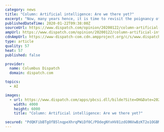 ```yaml
---
category: news
title: "Column: Artificial intelligence: Are we there yet?"
excerpt: "Now, many years hence, it is time to revisit the poignancy of it all, fiction or real, science or philosophy. With the speed of technology racing faster than ever, is the line between human and artificial intelligence (AI) becoming more indiscernible? If every step of human learning and thinking can be explained in tactics, can a machine ..."
publishedDateTime: 2020-01-22T09:38:00Z
sourceUrl: https://www.dispatch.com/opinion/20200122/column-artificial-intelligence-are-we-there-yet
ampUrl: https://www.dispatch.com/opinion/20200122/column-artificial-intelligence-are-we-there-yet?template=ampart
cdnAmpUrl: https://www-dispatch-com.cdn.ampproject.org/c/s/www.dispatch.com/opinion/20200122/column-artificial-intelligence-are-we-there-yet?template=ampart
type: article
quality: 57
heat: 57
published: false

provider:
  name: Columbus Dispatch
  domain: dispatch.com

topics:
  - AI

images:
  - url: https://www.dispatch.com/apps/pbcsi.dll/bilde?Site=OH&Date=20200122&Category=OPINION&ArtNo=200129644&Ref=AR
    width: 4000
    height: 6000
    title: "Column: Artificial intelligence: Are we there yet?"

secured: "PdQKFibBTgOfB5lnqpeXhrqPWiDf0C/POdegNYxHV81zdG9NVwBzKT2o1OGBMF2/4dI1/XHCqpJDoVC8WcCSaLwNHVFv1iiOpZZxqVD4fr47RgfIQnR8/TuGTbXmD8+w+X5pFwP/qvR1r1YxYuDgarM4bBxBOGGTgquMB3nRlTyLNMY/8S8DFqim/VRnRYaSIAftabG1GJdZson8GpGpBl8RNeAuzeFYMB+2YjdDrsXFPJAkWzS8eahKVX9m+HMYC/36Z2vHjxclSL5OM7kP1QfgH2igOiuzaU6xZx/c/8/FA+Du1hLuuGMwQKp/mgR0hktggf1FKrXR9xPUREK9UTBF/iQUe5Tx9T9U33g8lLCgf9sPb/Y2nOmn/ez9K9M06+lI3dNlbmMXZYOSmmMgrLol3RQt4wMdcDCo7Wk/OV3dUXrqxEXX5w+ZChwJPEylFMzEPLXvpkxJ2DyMY1ddQg==;KBvwmpKFjpwdbKD4/bGlbw=="
---
```


